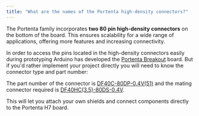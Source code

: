 ```yaml
---
title: "What are the names of the Portenta high-density connectors?"
---
```


The Portenta family incorporates **two 80 pin high-density connectors** on the bottom of the board. This ensures scalability for a wide range of applications, offering more features and increasing connectivity.

In order to access the pins located in the high-density connectors easily during prototyping Arduino has developed the [Portenta Breakout](https://store.arduino.cc/portenta-breakout) board. But if you'd rather implement your project directly you will need to know the connector type and part number:

The part number of the connector is [DF40C-80DP-0.4V(51)](https://www.hirose.com/product/p/CL0684-4001-8-51) and the mating connector required is [DF40HC(3.5)-80DS-0.4V](https://www.hirose.com/en/product/p/CL0684-4162-7-51).

This will let you attach your own shields and connect components directly to the Portenta H7 board.
